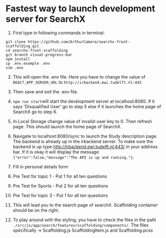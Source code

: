 # Fastest way to launch development server for SearchX

1. First type in following commands in terminal:
``` 
git clone https://github.com/ArthurCamara/searchx-front-scaffolding.git
cd searchx-front-scaffolding
git branch visual-progress-bar
npm install
cp .env.example .env
vim .env
```
2. This will open the .env file. Here you have to change the value of ```REACT_APP_SERVER_URL``` to ```http://irbackend.ewi.tudelft.nl:443```
3. Then save and exit the .env file.

4. ```npm run start```will start the development server at localhost:8080. If it says 'Disqualified User' go to step 5 else if it launches the home page of SearchX go to step 6.
5. In Local Storage change value of invalid-user key to 0. Then refresh page. This should launch the home page of SearchX.
6. Navigate to localhost:8080/sync to launch the Study description page. The backend is already up in the irbackend server. To make sure the backend is up type http://irbackend.ewi.tudelft.nl:443/ in your address bar. If it is okay it will display the message ```{"error":false,"message":"The API is up and running."}```.
7. Fill in personal details form
8. Pre Test for topic 1 - Put 1 for all ten questions
9. Pre Test for Sports - Put 2 for all ten questions
10. Pre Test for topic 3 - Put 1 for all ten questions
11. This will lead you to the search page of searchX. Scaffolding container should be on the right.
12. To play around with the styling, you have to check the files in the path ``` ./src/js/app/search/features/scaffolding/components/```.
The files specifically -> Scaffolding.js ScaffoldingItem.js and Scaffolding.pcss
